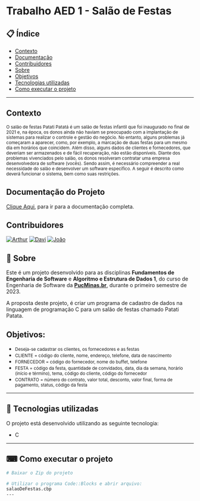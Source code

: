 # Trabalho AED 1 - Salão de Festas

## 📋 Índice

- [Contexto](#-Contexto)
- [Documentação](#-Documentação)
- [Contribuidores](#-Contribuidores)
- [Sobre](#-Sobre)
- [Objetivos](#-Objetivos)
- [Tecnologias utilizadas](#-Tecnologias-utilizadas)
- [Como executar o projeto](#-Como-executar-o-projeto)

---

## Contexto
<small>O salão de festas Patati Patatá é um salão de festas infantil que foi inaugurado no final de 2021 e,
na época, os donos ainda não haviam se preocupado com a implantação de sistemas para realizar
o controle e gestão do negócio. No entanto, alguns problemas já começaram a aparecer, como,
por exemplo, a marcação de duas festas para um mesmo dia em horários que coincidem. Além
disso, alguns dados de clientes e fornecedores, que deveriam ser armazenados e de fácil
recuperação, não estão disponíveis. Diante dos problemas vivenciados pelo salão, os donos
resolveram contratar uma empresa desenvolvedora de software (vocês). Sendo assim, é
necessário compreender a real necessidade do salão e desenvolver um software específico. A
seguir é descrito como deverá funcionar o sistema, bem como suas restrições.</small>

## Documentação do Projeto
[Clique Aqui](https://github.com/oarthurfc/salaoDeFestas/tree/main/documenta%C3%A7%C3%A3o), para ir para a documentação completa.

## Contribuidores
[![Arthur](https://avatars0.githubusercontent.com/u/119077937?s=50 "Arthur Ferreira")](https://github.com/oarthurfc) 
[![Davi](https://avatars0.githubusercontent.com/u/113954562?s=50 "Davi Augusto")](https://github.com/daviaugustoo) 
[![João](https://avatars.githubusercontent.com/u/138156212?s=50 "João Vitor Neri")](https://github.com/jovinemo) 

## 📖 Sobre 

Este é um projeto desenvolvido para as disciplinas **Fundamentos de Engenharia de Software** e **Algoritmo e Estrutura de Dados 1**,
do curso de Engenharia de Software da **[PucMinas.br](https://www.pucminas.br/)**, durante o primeiro semestre de 2023.

A proposta deste projeto, é criar um programa de cadastro de dados na linguagem de programação C para um salão de festas chamado Patati Patata.

## Objetivos:

 - <small>Deseja-se cadastrar os clientes, os fornecedores e as festas</small>
 - <small>CLIENTE = código do cliente, nome, endereço, telefone, data de nascimento</small>
 - <small>FORNECEDOR = código do fornecedor, nome do buffet, telefone</small>
 - <small>FESTA = código da festa, quantidade de convidados, data, dia da semana, horário (início e término), tema, código do cliente, código do fornecedor</small>
 - <small>CONTRATO = número do contrato, valor total, desconto, valor final, forma de pagamento, status, código da festa</small>

--- 

## 🚀 Tecnologias utilizadas

O projeto está desenvolvido utilizando as seguinte tecnologia:

- C

--- 

## ⌨ Como executar o projeto

```bash
# Baixar o Zip do projeto

# Utilizar o programa Code::Blocks e abrir arquivo:
salaoDeFestas.cbp
---
